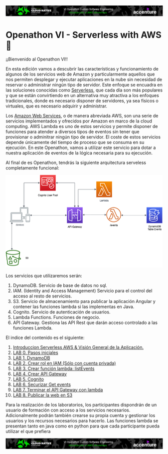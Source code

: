 <p align="center">
    <img src="resources/header.png">
</p>

# Openathon VI - Serverless with AWS :rocket:

¡¡Bienvenido al Openathon VI!!

En esta edición vamos a descubrir las características y funcionamiento de algunos de los servicios web de Amazon y particularmente aquellos que nos permiten desplegar y ejecutar aplicaciones en la nube sin necesidad de reservar o administrar ningún tipo de servidor. Este enfoque se encuadra en las soluciones conocidas como [Serverless](https://aws.amazon.com/es/serverless/), que cada día son más populares y que se están convirtiendo en un alternativa muy atractiva a los enfoques tradicionales, donde es necesario disponer de servidores, ya sea físicos o virtuales, que es necesario adquirir y administrar.

Los [Amazon Web Services](https://aws.amazon.com/es/what-is-aws/), o de manera abreviada AWS, son una serie de servicios implementados y ofrecidos por Amazon en marco de la cloud computing. AWS Lambda es uno de estos servicios y permite disponer de funciones para atender a diversos tipos de eventos sin tener que provisionar o adminitrar ningún tipo de servidor. El coste de estos servicios depende únicamente del tiempo de proceso que se consuma en su ejecución. En este Openathon, vamos a utilizar este servicio para dotar a nuestra aplicación de eventos de la lógica necesaria para su ejecución.

Al final de es Openathon, tendrás la siguiente arquitectura serveless completamente funcional:

<p align="center">
    <img src="resources/diagram.png">
</p>

Los servicios que utilizaremos serán:

1. DynamoDB. Servicio de base de datos no sql.
2. IAM. (Identity and Access Management) Servicio para el control del acceso al resto de servicios.
3. S3. Servicio de almacenamiento para publicar la aplicación Angular y contener las funciones lambda si las implementas en Java.
4. Cognito. Servicio de autenticación de usuarios.
5. Lambda Functions. Funciones de negocio.
6. API Gateway. Gestiona las API Rest que darán acceso controlado a las funciones Lambda.

El indice del contenido es el siguiente:

1. [Introduccion Serverless AWS & Visión General de la Aplicación.](/introduction)
2. [LAB 0. Pasos iniciales](/lab-00)
3. [LAB 1. DynamoDB](/lab-01)
4. [LAB 2. Crear rol en IAM (Sólo con cuenta privada)](/lab-02)
5. [LAB 3. Crear función lambda: listEvents](/lab-03)
6. [LAB 4. Crear API Gateway](/lab-04)
7. [LAB 5. Cognito](/lab-05)
8. [LAB 6. Securizar Get events](/lab-06)
9. [LAB 7. Terminar el API Gateway con lambda](/lab-07)
10. [LAB 8. Publicar la web en S3](/lab-08)

Para la realización de los laboratorios, los participantes dispondrán de un usuario de formación con acceso a los servicios necesarios. Adicionalmente podrán también crearse su propia cuenta y gestionar los usuarios y los recursos necesarios para hacerlo. Las funciones lambda se presentan tanto en java como en python para que cada participante pueda utilizar el que prefiera  

<p align="center">
    <img src="resources/header.png">
</p>
